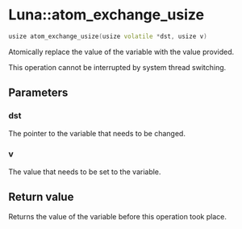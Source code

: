 # Luna::atom_exchange_usize

```c++
usize atom_exchange_usize(usize volatile *dst, usize v)
```

Atomically replace the value of the variable with the value provided. 

This operation cannot be interrupted by system thread switching. 

## Parameters
### dst
The pointer to the variable that needs to be changed. 

### v
The value that needs to be set to the variable. 

## Return value
Returns the value of the variable before this operation took place. 

